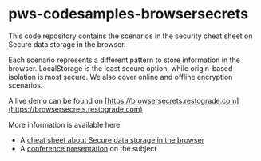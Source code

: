 # pws-codesamples-browsersecrets
This code repository contains the scenarios in the security cheat sheet on Secure data storage in the browser.

Each scenario represents a different pattern to store information in the browser. LocalStorage is the least secure option, while origin-based isolation is most secure. We also cover online and offline encryption scenarios.

A live demo can be found on [https://browsersecrets.restograde.com](https://browsersecrets.restograde.com)

More information is available here:
* A [cheat sheet about Secure data storage in the browser](https://cheatsheets.pragmaticwebsecurity.com/browsersecrets.html)
* A [conference presentation](https://pragmaticwebsecurity.com/talks/browsersecrets.html) on the subject
